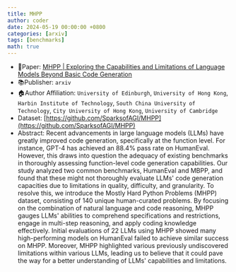 ```yaml
---
title: MHPP
author: coder
date: 2024-05-19 00:00:00 +0800
categories: [arxiv]
tags: [benchmarks]
math: true
---
```


- 📙Paper: [MHPP | Exploring the Capabilities and Limitations of Language Models Beyond Basic Code Generation](https://arxiv.org/pdf/2405.11430)
- 📚Publisher: `arxiv`
- 🏠Author Affiliation: `University of Edinburgh`, `University of Hong Kong`, `Harbin Institute of Technology`, `South China University of Technology`, `City University of Hong Kong`, `University of Cambridge`
- Dataset: [https://github.com/SparksofAGI/MHPP](https://github.com/SparksofAGI/MHPP)
- Abstract: Recent advancements in large language models (LLMs) have greatly improved code generation, specifically at the function level. For instance, GPT-4 has achieved an 88.4% pass rate on HumanEval. However, this draws into question the adequacy of existing benchmarks in thoroughly assessing function-level code generation capabilities. Our study analyzed two common benchmarks, HumanEval and MBPP, and found that these might not thoroughly evaluate LLMs' code generation capacities due to limitations in quality, difficulty, and granularity. To resolve this, we introduce the Mostly Hard Python Problems (MHPP) dataset, consisting of 140 unique human-curated problems. By focusing on the combination of natural language and code reasoning, MHPP gauges LLMs' abilities to comprehend specifications and restrictions, engage in multi-step reasoning, and apply coding knowledge effectively. Initial evaluations of 22 LLMs using MHPP showed many high-performing models on HumanEval failed to achieve similar success on MHPP. Moreover, MHPP highlighted various previously undiscovered limitations within various LLMs, leading us to believe that it could pave the way for a better understanding of LLMs' capabilities and limitations.